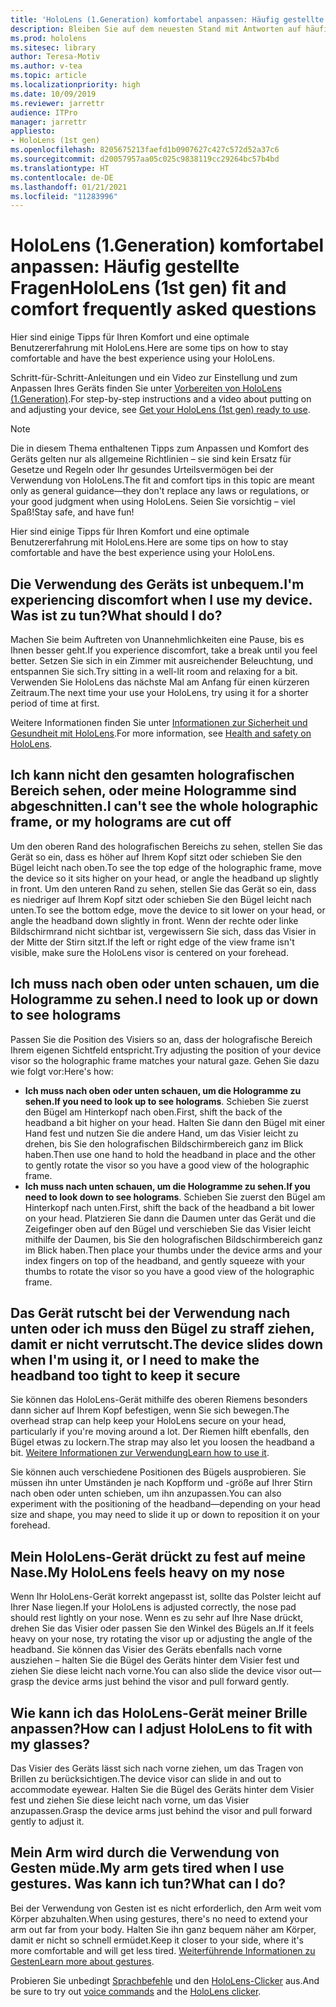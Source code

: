 ```yaml
---
title: 'HoloLens (1.Generation) komfortabel anpassen: Häufig gestellte Fragen'
description: Bleiben Sie auf dem neuesten Stand mit Antworten auf häufig gestellte Fragen zum Anpassen Ihres Mixed Reality-Geräts mit HoloLens (1. Generation).
ms.prod: hololens
ms.sitesec: library
author: Teresa-Motiv
ms.author: v-tea
ms.topic: article
ms.localizationpriority: high
ms.date: 10/09/2019
ms.reviewer: jarrettr
audience: ITPro
manager: jarrettr
appliesto:
- HoloLens (1st gen)
ms.openlocfilehash: 8205675213faefd1b0907627c427c572d52a37c6
ms.sourcegitcommit: d20057957aa05c025c9838119cc29264bc57b4bd
ms.translationtype: HT
ms.contentlocale: de-DE
ms.lasthandoff: 01/21/2021
ms.locfileid: "11283996"
---
```

# <span data-ttu-id="a420b-103">HoloLens (1.Generation) komfortabel anpassen: Häufig gestellte Fragen</span><span class="sxs-lookup"><span data-stu-id="a420b-103">HoloLens (1st gen) fit and comfort frequently asked questions</span></span>

<span data-ttu-id="a420b-104">Hier sind einige Tipps für Ihren Komfort und eine optimale Benutzererfahrung mit HoloLens.</span><span class="sxs-lookup"><span data-stu-id="a420b-104">Here are some tips on how to stay comfortable and have the best experience using your HoloLens.</span></span>

<span data-ttu-id="a420b-105">Schritt-für-Schritt-Anleitungen und ein Video zur Einstellung und zum Anpassen Ihres Geräts finden Sie unter [Vorbereiten von HoloLens (1.Generation)](hololens1-setup.md).</span><span class="sxs-lookup"><span data-stu-id="a420b-105">For step-by-step instructions and a video about putting on and adjusting your device, see [Get your HoloLens (1st gen) ready to use](hololens1-setup.md).</span></span>

> [!NOTE]
> <span data-ttu-id="a420b-106">Die in diesem Thema enthaltenen Tipps zum Anpassen und Komfort des Geräts gelten nur als allgemeine Richtlinien – sie sind kein Ersatz für Gesetze und Regeln oder Ihr gesundes Urteilsvermögen bei der Verwendung von HoloLens.</span><span class="sxs-lookup"><span data-stu-id="a420b-106">The fit and comfort tips in this topic are meant only as general guidance&mdash;they don't replace any laws or regulations, or your good judgment when using HoloLens.</span></span> <span data-ttu-id="a420b-107">Seien Sie vorsichtig – viel Spaß!</span><span class="sxs-lookup"><span data-stu-id="a420b-107">Stay safe, and have fun!</span></span>

<span data-ttu-id="a420b-108">Hier sind einige Tipps für Ihren Komfort und eine optimale Benutzererfahrung mit HoloLens.</span><span class="sxs-lookup"><span data-stu-id="a420b-108">Here are some tips on how to stay comfortable and have the best experience using your HoloLens.</span></span>

## <span data-ttu-id="a420b-109">Die Verwendung des Geräts ist unbequem.</span><span class="sxs-lookup"><span data-stu-id="a420b-109">I'm experiencing discomfort when I use my device.</span></span> <span data-ttu-id="a420b-110">Was ist zu tun?</span><span class="sxs-lookup"><span data-stu-id="a420b-110">What should I do?</span></span>

<span data-ttu-id="a420b-111">Machen Sie beim Auftreten von Unannehmlichkeiten eine Pause, bis es Ihnen besser geht.</span><span class="sxs-lookup"><span data-stu-id="a420b-111">If you experience discomfort, take a break until you feel better.</span></span> <span data-ttu-id="a420b-112">Setzen Sie sich in ein Zimmer mit ausreichender Beleuchtung, und entspannen Sie sich.</span><span class="sxs-lookup"><span data-stu-id="a420b-112">Try sitting in a well-lit room and relaxing for a bit.</span></span> <span data-ttu-id="a420b-113">Verwenden Sie HoloLens das nächste Mal am Anfang für einen kürzeren Zeitraum.</span><span class="sxs-lookup"><span data-stu-id="a420b-113">The next time your use your HoloLens, try using it for a shorter period of time at first.</span></span>

<span data-ttu-id="a420b-114">Weitere Informationen finden Sie unter [Informationen zur Sicherheit und Gesundheit mit HoloLens](https://go.microsoft.com/fwlink/p/?LinkId=746661).</span><span class="sxs-lookup"><span data-stu-id="a420b-114">For more information, see [Health and safety on HoloLens](https://go.microsoft.com/fwlink/p/?LinkId=746661).</span></span>

## <span data-ttu-id="a420b-115">Ich kann nicht den gesamten holografischen Bereich sehen, oder meine Hologramme sind abgeschnitten.</span><span class="sxs-lookup"><span data-stu-id="a420b-115">I can't see the whole holographic frame, or my holograms are cut off</span></span>

<span data-ttu-id="a420b-116">Um den oberen Rand des holografischen Bereichs zu sehen, stellen Sie das Gerät so ein, dass es höher auf Ihrem Kopf sitzt oder schieben Sie den Bügel leicht nach oben.</span><span class="sxs-lookup"><span data-stu-id="a420b-116">To see the top edge of the holographic frame, move the device so it sits higher on your head, or angle the headband up slightly in front.</span></span> <span data-ttu-id="a420b-117">Um den unteren Rand zu sehen, stellen Sie das Gerät so ein, dass es niedriger auf Ihrem Kopf sitzt oder schieben Sie den Bügel leicht nach unten.</span><span class="sxs-lookup"><span data-stu-id="a420b-117">To see the bottom edge, move the device to sit lower on your head, or angle the headband down slightly in front.</span></span> <span data-ttu-id="a420b-118">Wenn der rechte oder linke Bildschirmrand nicht sichtbar ist, vergewissern Sie sich, dass das Visier in der Mitte der Stirn sitzt.</span><span class="sxs-lookup"><span data-stu-id="a420b-118">If the left or right edge of the view frame isn't visible, make sure the HoloLens visor is centered on your forehead.</span></span>

## <span data-ttu-id="a420b-119">Ich muss nach oben oder unten schauen, um die Hologramme zu sehen.</span><span class="sxs-lookup"><span data-stu-id="a420b-119">I need to look up or down to see holograms</span></span>

<span data-ttu-id="a420b-120">Passen Sie die Position des Visiers so an, dass der holografische Bereich Ihrem eigenen Sichtfeld entspricht.</span><span class="sxs-lookup"><span data-stu-id="a420b-120">Try adjusting the position of your device visor so the holographic frame matches your natural gaze.</span></span> <span data-ttu-id="a420b-121">Gehen Sie dazu wie folgt vor:</span><span class="sxs-lookup"><span data-stu-id="a420b-121">Here's how:</span></span>

- <span data-ttu-id="a420b-122">**Ich muss nach oben oder unten schauen, um die Hologramme zu sehen.**</span><span class="sxs-lookup"><span data-stu-id="a420b-122">**If you need to look up to see holograms**.</span></span> <span data-ttu-id="a420b-123">Schieben Sie zuerst den Bügel am Hinterkopf nach oben.</span><span class="sxs-lookup"><span data-stu-id="a420b-123">First, shift the back of the headband a bit higher on your head.</span></span> <span data-ttu-id="a420b-124">Halten Sie dann den Bügel mit einer Hand fest und nutzen Sie die andere Hand, um das Visier leicht zu drehen, bis Sie den holografischen Bildschirmbereich ganz im Blick haben.</span><span class="sxs-lookup"><span data-stu-id="a420b-124">Then use one hand to hold the headband in place and the other to gently rotate the visor so you have a good view of the holographic frame.</span></span>
- <span data-ttu-id="a420b-125">**Ich muss nach unten schauen, um die Hologramme zu sehen.**</span><span class="sxs-lookup"><span data-stu-id="a420b-125">**If you need to look down to see holograms**.</span></span> <span data-ttu-id="a420b-126">Schieben Sie zuerst den Bügel am Hinterkopf nach unten.</span><span class="sxs-lookup"><span data-stu-id="a420b-126">First, shift the back of the headband a bit lower on your head.</span></span> <span data-ttu-id="a420b-127">Platzieren Sie dann die Daumen unter das Gerät und die Zeigefinger oben auf den Bügel und verschieben Sie das Visier leicht mithilfe der Daumen, bis Sie den holografischen Bildschirmbereich ganz im Blick haben.</span><span class="sxs-lookup"><span data-stu-id="a420b-127">Then place your thumbs under the device arms and your index fingers on top of the headband, and gently squeeze with your thumbs to rotate the visor so you have a good view of the holographic frame.</span></span>

## <span data-ttu-id="a420b-128">Das Gerät rutscht bei der Verwendung nach unten oder ich muss den Bügel zu straff ziehen, damit er nicht verrutscht.</span><span class="sxs-lookup"><span data-stu-id="a420b-128">The device slides down when I'm using it, or I need to make the headband too tight to keep it secure</span></span>

<span data-ttu-id="a420b-129">Sie können das HoloLens-Gerät mithilfe des oberen Riemens besonders dann sicher auf Ihrem Kopf befestigen, wenn Sie sich bewegen.</span><span class="sxs-lookup"><span data-stu-id="a420b-129">The overhead strap can help keep your HoloLens secure on your head, particularly if you're moving around a lot.</span></span> <span data-ttu-id="a420b-130">Der Riemen hilft ebenfalls, den Bügel etwas zu lockern.</span><span class="sxs-lookup"><span data-stu-id="a420b-130">The strap may also let you loosen the headband a bit.</span></span> <span data-ttu-id="a420b-131">[Weitere Informationen zur Verwendung](hololens1-setup.md#adjust-fit)</span><span class="sxs-lookup"><span data-stu-id="a420b-131">[Learn how to use it](hololens1-setup.md#adjust-fit).</span></span>

<span data-ttu-id="a420b-132">Sie können auch verschiedene Positionen des Bügels ausprobieren. Sie müssen ihn unter Umständen je nach Kopfform und -größe auf Ihrer Stirn nach oben oder unten schieben, um ihn anzupassen.</span><span class="sxs-lookup"><span data-stu-id="a420b-132">You can also experiment with the positioning of the headband&mdash;depending on your head size and shape, you may need to slide it up or down to reposition it on your forehead.</span></span>

## <span data-ttu-id="a420b-133">Mein HoloLens-Gerät drückt zu fest auf meine Nase.</span><span class="sxs-lookup"><span data-stu-id="a420b-133">My HoloLens feels heavy on my nose</span></span>

<span data-ttu-id="a420b-134">Wenn Ihr HoloLens-Gerät korrekt angepasst ist, sollte das Polster leicht auf Ihrer Nase liegen.</span><span class="sxs-lookup"><span data-stu-id="a420b-134">If your HoloLens is adjusted correctly, the nose pad should rest lightly on your nose.</span></span> <span data-ttu-id="a420b-135">Wenn es zu sehr auf Ihre Nase drückt, drehen Sie das Visier oder passen Sie den Winkel des Bügels an.</span><span class="sxs-lookup"><span data-stu-id="a420b-135">If it feels heavy on your nose, try rotating the visor up or adjusting the angle of the headband.</span></span> <span data-ttu-id="a420b-136">Sie können das Visier des Geräts ebenfalls nach vorne ausziehen – halten Sie die Bügel des Geräts hinter dem Visier fest und ziehen Sie diese leicht nach vorne.</span><span class="sxs-lookup"><span data-stu-id="a420b-136">You can also slide the device visor out&mdash;grasp the device arms just behind the visor and pull forward gently.</span></span>

## <span data-ttu-id="a420b-137">Wie kann ich das HoloLens-Gerät meiner Brille anpassen?</span><span class="sxs-lookup"><span data-stu-id="a420b-137">How can I adjust HoloLens to fit with my glasses?</span></span>

<span data-ttu-id="a420b-138">Das Visier des Geräts lässt sich nach vorne ziehen, um das Tragen von Brillen zu berücksichtigen.</span><span class="sxs-lookup"><span data-stu-id="a420b-138">The device visor can slide in and out to accommodate eyewear.</span></span> <span data-ttu-id="a420b-139">Halten Sie die Bügel des Geräts hinter dem Visier fest und ziehen Sie diese leicht nach vorne, um das Visier anzupassen.</span><span class="sxs-lookup"><span data-stu-id="a420b-139">Grasp the device arms just behind the visor and pull forward gently to adjust it.</span></span>

## <span data-ttu-id="a420b-140">Mein Arm wird durch die Verwendung von Gesten müde.</span><span class="sxs-lookup"><span data-stu-id="a420b-140">My arm gets tired when I use gestures.</span></span> <span data-ttu-id="a420b-141">Was kann ich tun?</span><span class="sxs-lookup"><span data-stu-id="a420b-141">What can I do?</span></span>

<span data-ttu-id="a420b-142">Bei der Verwendung von Gesten ist es nicht erforderlich, den Arm weit vom Körper abzuhalten.</span><span class="sxs-lookup"><span data-stu-id="a420b-142">When using gestures, there's no need to extend your arm out far from your body.</span></span> <span data-ttu-id="a420b-143">Halten Sie ihn ganz bequem näher am Körper, damit er nicht so schnell ermüdet.</span><span class="sxs-lookup"><span data-stu-id="a420b-143">Keep it closer to your side, where it's more comfortable and will get less tired.</span></span> <span data-ttu-id="a420b-144">[Weiterführende Informationen zu Gesten](hololens1-basic-usage.md#use-hololens-with-your-hands)</span><span class="sxs-lookup"><span data-stu-id="a420b-144">[Learn more about gestures](hololens1-basic-usage.md#use-hololens-with-your-hands).</span></span>

<span data-ttu-id="a420b-145">Probieren Sie unbedingt [Sprachbefehle](hololens-cortana.md) und den [HoloLens-Clicker](hololens1-clicker.md) aus.</span><span class="sxs-lookup"><span data-stu-id="a420b-145">And be sure to try out [voice commands](hololens-cortana.md) and the [HoloLens clicker](hololens1-clicker.md).</span></span>
